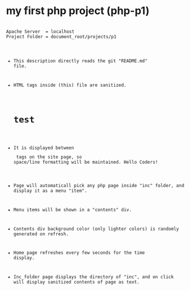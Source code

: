 # my first php project (php-p1)

<code>
Apache Server  = localhost
Project Folder = document_root/projects/p1

* This description directly reads the git "README.md" file.
* HTML tags inside (this) file are sanitized.
   <h1>test</h1>
* It is displayed between <pre> tags on the site page, so space/line formatting will be maintained.
                    Hello    Coders!


* Page will automaticall pick any php page inside "inc" folder, and display it as a menu "item".
* Menu items will be shown in a "contents" div.
* Contents div background color (only lighter colors) is randomly generated on refresh.
* Home page refreshes every few seconds for the time display.
* Inc_folder page displays the directory of "inc", and on click will display sanitized contents of page as text.


</code>